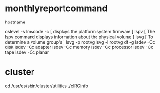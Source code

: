 # monthlyreportcommand
<p>hostname</p>
oslevel -s
lmscode -c [ displays the platform system firmware ] 
lspv [ The lspv command displays information about the physical volume ]
lsvg [  To determine a volume group's ]
     lsvg -p rootvg
     lsvg -l rootvg
df -g 
lsdev -Cc disk
lsdev -Cc adapter
lsdev -Cc memory
lsdev -Cc processor
lsdev -Cc tape
lsdev -Cc planar

# cluster
cd /usr/es/sbin/cluster/utilities
./clRGinfo

